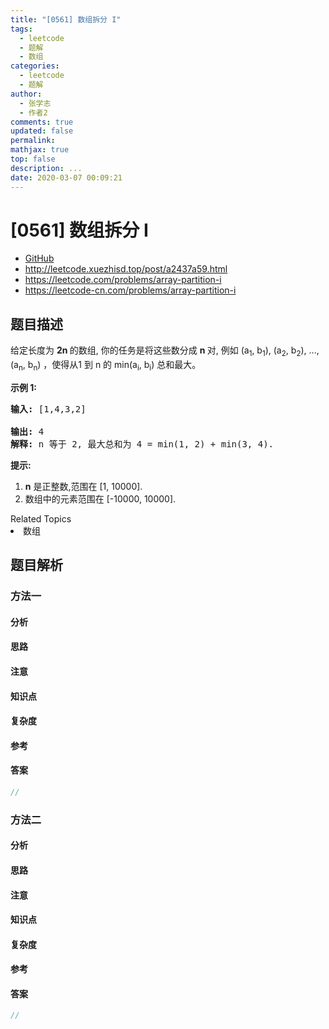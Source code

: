 ```yaml
---
title: "[0561] 数组拆分 I"
tags:
  - leetcode
  - 题解
  - 数组
categories:
  - leetcode
  - 题解
author:
  - 张学志
  - 作者2
comments: true
updated: false
permalink:
mathjax: true
top: false
description: ...
date: 2020-03-07 00:09:21
---
```



# [0561] 数组拆分 I
* [GitHub](https://github.com/algoboy101/LeetCodeCrowdsource/tree/master/_posts/QA/%5B0561%5D%20%E6%95%B0%E7%BB%84%E6%8B%86%E5%88%86%20I.md)
* http://leetcode.xuezhisd.top/post/a2437a59.html
* https://leetcode.com/problems/array-partition-i
* https://leetcode-cn.com/problems/array-partition-i


## 题目描述

<p>给定长度为&nbsp;<strong>2n&nbsp;</strong>的数组, 你的任务是将这些数分成&nbsp;<strong>n </strong>对, 例如 (a<sub>1</sub>, b<sub>1</sub>), (a<sub>2</sub>, b<sub>2</sub>), ..., (a<sub>n</sub>, b<sub>n</sub>) ，使得从1 到&nbsp;n 的 min(a<sub>i</sub>, b<sub>i</sub>) 总和最大。</p>

<p><strong>示例 1:</strong></p>

<pre>
<strong>输入:</strong> [1,4,3,2]

<strong>输出:</strong> 4
<strong>解释:</strong> n 等于 2, 最大总和为 4 = min(1, 2) + min(3, 4).
</pre>

<p><strong>提示:</strong></p>

<ol>
	<li><strong>n</strong>&nbsp;是正整数,范围在 [1, 10000].</li>
	<li>数组中的元素范围在 [-10000, 10000].</li>
</ol>
<div><div>Related Topics</div><div><li>数组</li></div></div>


## 题目解析


### 方法一

#### 分析

#### 思路

#### 注意

#### 知识点

#### 复杂度

#### 参考

#### 答案

```cpp
//
```


### 方法二

#### 分析

#### 思路

#### 注意

#### 知识点

#### 复杂度

#### 参考

#### 答案

```cpp
//
```



